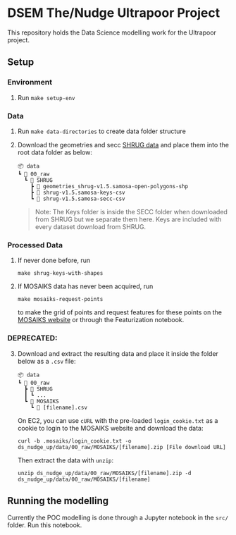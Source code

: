 # DSEM The/Nudge Ultrapoor Project

This repository holds the Data Science modelling work for the Ultrapoor project.

## Setup

### Environment

1. Run `make setup-env`

### Data

1. Run `make data-directories` to create data folder structure

2. Download the geometries and secc [SHRUG data](https://www.devdatalab.org/shrug_download/shrug_select) and place them into the root data folder as below:

    ```console
    📦 data
    ┗ 📂 00_raw
      ┗ 📂 SHRUG
        ┣ 📂 geometries_shrug-v1.5.samosa-open-polygons-shp
        ┣ 📂 shrug-v1.5.samosa-keys-csv
        ┗ 📂 shrug-v1.5.samosa-secc-csv
    ```

    > Note: The Keys folder is inside the SECC folder when downloaded from SHRUG but we separate them here. Keys are included with every dataset download from SHRUG.

### Processed Data

1. If never done before, run

    ```console
    make shrug-keys-with-shapes
    ```

2. If MOSAIKS data has never been acquired, run

    ```console
    make mosaiks-request-points
    ```

    to make the grid of points and request features for these points on the [MOSAIKS website](https://siml.berkeley.edu/portal/file_query/) or through the Featurization notebook.

### DEPRECATED:
3. Download and extract the resulting data and place it inside the folder below as a `.csv` file:

    ```console
    📦 data
    ┗ 📂 00_raw
      ┣ 📂 SHRUG
      ┃ ┗ ...
      ┗ 📂 MOSAIKS
        ┗ 📜 [filename].csv
    ```

    On EC2, you can use `cURL` with the pre-loaded `login_cookie.txt` as a cookie to login to the MOSAIKS website and download the data:

    ```console
    curl -b .mosaiks/login_cookie.txt -o ds_nudge_up/data/00_raw/MOSAIKS/[filename].zip [File download URL]
    ```

    Then extract the data with `unzip`:

    ```console
    unzip ds_nudge_up/data/00_raw/MOSAIKS/[filename].zip -d ds_nudge_up/data/00_raw/MOSAIKS/[filename]
    ```

## Running the modelling

Currently the POC modelling is done through a Jupyter notebook in the `src/` folder. Run this notebook.
